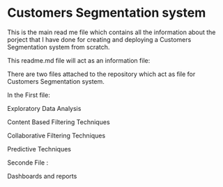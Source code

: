 # Customers Segmentation system
This is the main read me file which contains all the information about the porject that I have done for creating and deploying a Customers Segmentation system from scratch.

This readme.md file will act as an information file:

There are two files attached to the repository which act as  file for Customers Segmentation system.

In the First file:

Exploratory Data Analysis

Content Based Filtering Techniques

Collaborative Filtering Techniques

Predictive Techniques

Seconde File :

Dashboards and reports

